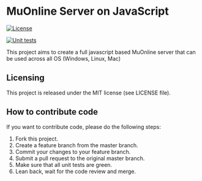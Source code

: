 # MuOnline Server on JavaScript
[![License](https://img.shields.io/badge/license-MIT-blue.svg)](LICENSE)

[![Unit tests](https://github.com/pafa7a/mu-online-js/actions/workflows/unit-tests.yml/badge.svg)](https://github.com/pafa7a/mu-online-js/actions/workflows/unit-tests.yml)

This project aims to create a full javascript based MuOnline server that can be used across all OS (Windows, Linux, Mac)

## Licensing
This project is released under the MIT license (see LICENSE file).

## How to contribute code
If you want to contribute code, please do the following steps:
1. Fork this project.
2. Create a feature branch from the master branch.
3. Commit your changes to your feature branch.
4. Submit a pull request to the original master branch.
5. Make sure that all unit tests are green.
6. Lean back, wait for the code review and merge.
